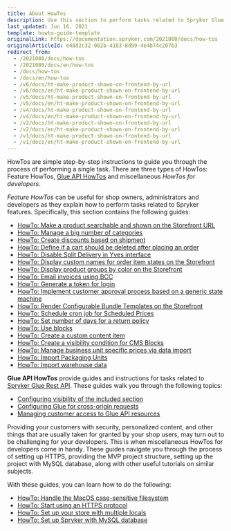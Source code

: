 ```yaml
---
title: About HowTos
description: Use this section to perform tasks related to Spryker Glue Rest API and Spryker features
last_updated: Jun 16, 2021
template: howto-guide-template
originalLink: https://documentation.spryker.com/2021080/docs/how-tos
originalArticleId: e48d2c32-082b-4183-8d99-4e4b74c207b3
redirect_from:
  - /2021080/docs/how-tos
  - /2021080/docs/en/how-tos
  - /docs/how-tos
  - /docs/en/how-tos
  - /v6/docs/ht-make-product-shown-on-frontend-by-url
  - /v6/docs/en/ht-make-product-shown-on-frontend-by-url
  - /v5/docs/ht-make-product-shown-on-frontend-by-url
  - /v5/docs/en/ht-make-product-shown-on-frontend-by-url
  - /v4/docs/ht-make-product-shown-on-frontend-by-url
  - /v4/docs/en/ht-make-product-shown-on-frontend-by-url
  - /v2/docs/ht-make-product-shown-on-frontend-by-url
  - /v2/docs/en/ht-make-product-shown-on-frontend-by-url
  - /v1/docs/ht-make-product-shown-on-frontend-by-url
  - /v1/docs/en/ht-make-product-shown-on-frontend-by-url
---
```


HowTos are simple step-by-step instructions to guide you through the process of performing a single task. There are three types of HowTos: Feature HowTos, [Glue API HowTos](/docs/scos/dev/tutorials-and-howtos/howtos/glue-api-howtos/glue-api-howtos.html) and miscellaneous *HowTos for developers*.

*Feature HowTos* can be useful for shop owners, administrators and developers as they explain how to perform tasks related to Spryker features. Specifically, this section contains the following guides:


* [HowTo: Make a product searchable and shown on the Storefront URL](/docs/scos/dev/tutorials-and-howtos/howtos/feature-howtos/howto-make-a-product-searchable-and-shown-on-the-storefront.html)
* [HowTo: Manage a big number of categories](/docs/scos/dev/tutorials-and-howtos/howtos/feature-howtos/howto-manage-a-big-number-of-categories.html)
* [HowTo: Create discounts based on shipment](/docs/pbc/all/discount-management/tutorials-and-howtos/howto-create-discounts-based-on-shipment.html)
* [HowTo: Define if a cart should be deleted after placing an order](/docs/pbc/all/cart-and-checkout/tutorials-and-howtos/howto-define-if-a-cart-should-be-deleted-after-placing-an-order.html)
* [HowTo: Disable Split Delivery in Yves interface](/docs/scos/dev/tutorials-and-howtos/howtos/feature-howtos/howto-disable-split-delivery-in-yves-interface.html)
* [HowTo: Display custom names for order item states on the Storefront](/docs/scos/dev/tutorials-and-howtos/howtos/feature-howtos/howto-display-custom-names-for-order-item-states-on-the-storefront.html)
* [HowTo: Display product groups by color on the Storefront](/docs/scos/dev/tutorials-and-howtos/howtos/feature-howtos/howto-display-product-groups-by-color-on-the-storefront.html)
* [HowTo: Email invoices using BCC](/docs/scos/dev/tutorials-and-howtos/howtos/feature-howtos/howto-email-invoices-using-bcc.html)
* [HowTo: Generate a token for login](/docs/scos/dev/tutorials-and-howtos/howtos/feature-howtos/howto-generate-a-token-for-login.html)
* [HowTo: Implement customer approval process based on a generic state machine](/docs/scos/dev/tutorials-and-howtos/howtos/feature-howtos/howto-implement-customer-approval-process-based-on-a-generic-state-machine.html)
* [HowTo: Render Configurable Bundle Templates on the Storefront](/docs/scos/dev/tutorials-and-howtos/howtos/feature-howtos/howto-render-configurable-bundle-templates-in-the-storefront.html)
* [HowTo: Schedule cron job for Scheduled Prices](/docs/pbc/all/price-management/tutorials-and-howtos/howto-schedule-cron-job-for-scheduled-prices.html)
* [HowTo: Set number of days for a return policy](/docs/scos/dev/tutorials-and-howtos/howtos/feature-howtos/howto-set-number-of-days-for-a-return-policy.html)
* [HowTo: Use blocks](/docs/scos/dev/tutorials-and-howtos/howtos/feature-howtos/howto-use-blocks.html)
* [HowTo: Create a custom content item](/docs/scos/dev/tutorials-and-howtos/howtos/feature-howtos/cms/howto-create-a-custom-content-item.html)
* [HowTo: Create a visibility condition for CMS Blocks](/docs/scos/dev/tutorials-and-howtos/howtos/feature-howtos/cms/howto-create-a-visibility-condition-for-cms-blocks.html)
* [HowTo: Manage business unit specific prices via data import](/docs/pbc/all/price-management/tutorials-and-howtos/howto-manage-business-unit-specific-prices-via-data-import.html)
* [HowTo: Import Packaging Units](/docs/scos/dev/tutorials-and-howtos/howtos/feature-howtos/data-imports/howto-import-packaging-units.html)
* [HowTo: Import warehouse data](/docs/scos/dev/tutorials-and-howtos/howtos/feature-howtos/data-imports/howto-import-warehouse-data.html)



**Glue API HowTos**  provide guides and instructions for tasks related to [Spryker Glue Rest API](/docs/scos/dev/glue-api-guides/{{site.version}}/glue-rest-api.html). These guides walk you through the following topics:

* [Configuring visibility of the included section](/docs/scos/dev/tutorials-and-howtos/howtos/glue-api-howtos/configuring-visibility-of-the-included-section.html)
* [Configuring Glue for cross-origin requests](/docs/scos/dev/tutorials-and-howtos/howtos/glue-api-howtos/configuring-glue-for-cross-origin-requests.html)
* [Managing customer access to Glue API resources](/docs/scos/dev/tutorials-and-howtos/howtos/glue-api-howtos/managing-customer-access-to-glue-api-resources.html)

Providing your customers with security, personalized content, and other things that are usually taken for granted by your shop users, may turn out to be challenging for your developers. This is when miscellaneous HowTos for developers come in handy. These guides navigate you through the process of setting up HTTPS, providing the MVP project structure, setting up the project with MySQL database, along with other useful tutorials on similar subjects.

With these guides, you can learn how to do the following:

* [HowTo: Handle the MacOS case-sensitive filesystem](/docs/scos/dev/tutorials-and-howtos/howtos/howto-handle-case-sensitive-file-system-on-mac-os.html)
* [HowTo: Start using an HTTPS protocol](/docs/scos/dev/tutorials-and-howtos/howtos/howto-force-https.html)
* [HowTo: Set up your store with multiple locals](/docs/scos/dev/tutorials-and-howtos/howtos/howto-set-up-stores-with-multiple-locales.html)
* [HowTo: Set up Spryker with MySQL database](/docs/scos/dev/tutorials-and-howtos/howtos/howto-set-up-spryker-with-mysql.html)
